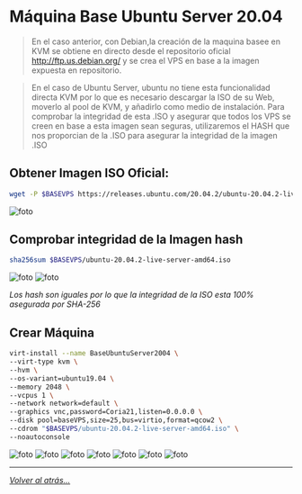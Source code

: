 # Máquina Base Ubuntu Server 20.04

> En el caso anterior, con Debian,la creación de la maquina basee en KVM se obtiene en directo desde el repositorio oficial http://ftp.us.debian.org/ y se crea el VPS en base a la imagen expuesta en repositorio.

> En el caso de Ubuntu Server, ubuntu no tiene esta funcionalidad directa KVM por lo que es necesario descargar la ISO de su Web, moverlo al pool de KVM, y añadirlo como medio de instalación. Para comprobar la integridad de esta .ISO y asegurar que todos los VPS se creen en base a esta imagen sean seguras, utilizaremos el HASH que nos proporcian de la .ISO para asegurar la integridad de la imagen .ISO

## Obtener Imagen ISO Oficial:

```bash
wget -P $BASEVPS https://releases.ubuntu.com/20.04.2/ubuntu-20.04.2-live-server-amd64.iso
```
![foto](../imagenes/descargaUbuntuServer.jpg)

## Comprobar integridad de la Imagen hash

```bash
sha256sum $BASEVPS/ubuntu-20.04.2-live-server-amd64.iso
```
![foto](../imagenes/sha256Ubuntu.png)
![foto](../imagenes/sha256VerificacionIntegridad.png)

_Los hash son iguales por lo que la integridad de la ISO esta 100% asegurada por SHA-256_

## Crear Máquina

```bash
virt-install --name BaseUbuntuServer2004 \
--virt-type kvm \
--hvm \
--os-variant=ubuntu19.04 \
--memory 2048 \
--vcpus 1 \
--network network=default \
--graphics vnc,password=Coria21,listen=0.0.0.0 \
--disk pool=baseVPS,size=25,bus=virtio,format=qcow2 \
--cdrom "$BASEVPS/ubuntu-20.04.2-live-server-amd64.iso" \
--noautoconsole
```

![foto](../imagenes/ubuntu1.png)
![foto](../imagenes/ubuntu2.jpg)
![foto](../imagenes/ubuntu3.jpg)
![foto](../imagenes/ubuntu4.png)
![foto](../imagenes/ubuntu5.jpg)
![foto](../imagenes/ubuntu6.png)
![foto](../imagenes/maquinaUbuntu.jpg)

________________________________________
*[Volver al atrás...](./mvBase.md)*